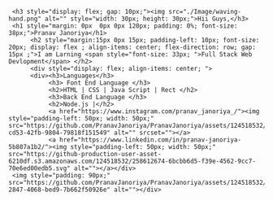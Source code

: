      <h3 style="display: flex; gap: 10px;"><img src="./Image/waving-hand.png" alt="" style="width: 30px; height: 30px;">Hii Guys,</h3>
     <h1 style="margin: 0px  0px 0px 120px; padding: 0%; font-size: 38px;">Pranav Janoriya</h1>
          <h2 style="margin:15px 0px 15px; padding-left: 10px; font-size: 20px; display: flex ; align-items: center; flex-direction: row; gap: 15px ;">I am Larning <span style="font-size: 33px; ">Full Stack Web Devlopment</span> </h2>
          <div style="display: flex; align-items: center; ">
          <div><h3>Languages</h3>
               <h3> Font End Language </h3>
               <h2>HTML | CSS | Java Script | Rect </h2>
               <h3>Back End Language </h3>
               <h2>Node.js |</h2>
               <a href="https://www.instagram.com/pranav_janoriya_/"><img style="padding-left: 50px; width: 50px;" src="https://github.com/PranavJanoriya/PranavJanoriya/assets/124518532/cd77a288-cd53-42fb-9804-79818f151549" alt="" srcset=""></a>
               <a href="https://www.linkedin.com/in/pranav-janoriya-5b807a1b2/"><img style="padding-left: 50px; width: 50px;" src="https://github-production-user-asset-6210df.s3.amazonaws.com/124518532/258612674-6bcbb6d5-f39e-4562-9cc7-70e6ed00edb5.svg" alt=""></a></div>
     <img style="padding: 90px;" src="https://github.com/PranavJanoriya/PranavJanoriya/assets/124518532/b29eaeda-2847-4068-bed9-7b662f50926e" alt=""></div>


    

     

